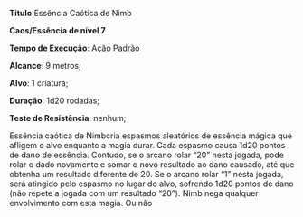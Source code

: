 **Titulo**:Essência Caótica de Nimb

**Caos/Essência de nível 7**

**Tempo de Execução**: Ação Padrão

**Alcance**: 9 metros;

**Alvo**: 1 criatura;

**Duração**: 1d20 rodadas;

**Teste de Resistência**: nenhum;

Essência caótica de Nimbcria espasmos aleatórios de essência mágica que 
afligem o alvo enquanto a magia durar. 
Cada espasmo causa 1d20 pontos de 
dano de essência. Contudo, se o arcano rolar “20” nesta jogada, pode rolar o 
dado novamente e somar o novo resultado ao dano causado, até que obtenha 
um resultado diferente de 20. Se o arcano 
rolar “1” nesta jogada, será atingido pelo 
espasmo no lugar do alvo, sofrendo 1d20 
pontos de dano (não repete a jogada com 
um resultado “20”). Nimb nega qualquer 
envolvimento com esta magia. Ou não
